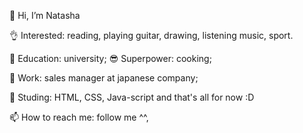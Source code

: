 💁 Hi, I’m Natasha

👌 Interested: reading, playing guitar, drawing, listening music, sport.

💪 Education: university;
😎 Superpower: cooking;

👊 Work: sales manager at japanese company;

😤 Studing: HTML, CSS, Java-script and that's all for now :D 

📫 How to reach me:  follow me ^^,

<!---
Nattyme/Nattyme is a ✨ special ✨ repository because its `README.md` (this file) appears on your GitHub profile.
You can click the Preview link to take a look at your changes.
--->
